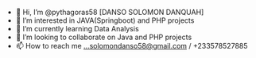 - 👋 Hi, I’m @pythagoras58 [DANSO SOLOMON DANQUAH]
- 👀 I’m interested in JAVA(Springboot) and PHP projects
- 🌱 I’m currently learning Data Analysis
- 💞️ I’m looking to collaborate on Java and PHP projects
- 📫 How to reach me ...solomondanso58@gmail.com / +233578527885

<!---
pythagoras58/pythagoras58 is a ✨ special ✨ repository because its `README.md` (this file) appears on your GitHub profile.
You can click the Preview link to take a look at your changes.
--->
